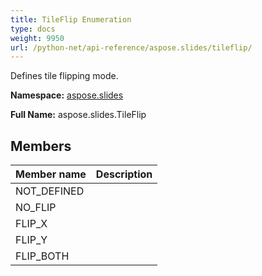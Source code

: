 ```yaml
---
title: TileFlip Enumeration
type: docs
weight: 9950
url: /python-net/api-reference/aspose.slides/tileflip/
---
```


Defines tile flipping mode.

**Namespace:** [aspose.slides](/slides/python-net/api-reference/aspose.slides/)

**Full Name:** aspose.slides.TileFlip



## **Members**
|**Member name**|**Description**|
| :- | :- |
|NOT_DEFINED||
|NO_FLIP||
|FLIP_X||
|FLIP_Y||
|FLIP_BOTH||
